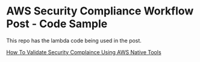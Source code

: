 # AWS Security Compliance Workflow Post - Code Sample 

This repo has the lambda code being used in the post.


[How To Validate Security Complaince Using AWS Native Tools](https://www.linkedin.com/pulse/how-validate-security-compliance-aws-native-tools-jira-artis/)

